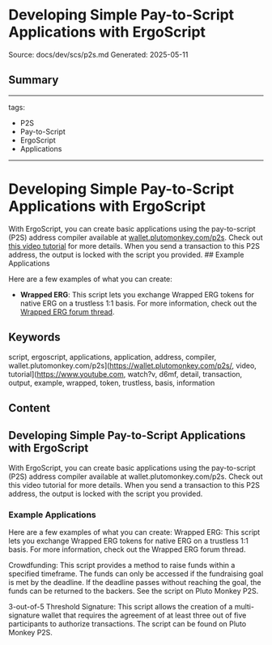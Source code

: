 # Developing Simple Pay-to-Script Applications with ErgoScript
Source: docs/dev/scs/p2s.md
Generated: 2025-05-11

## Summary
---
tags:
  - P2S
  - Pay-to-Script
  - ErgoScript
  - Applications
---

# Developing Simple Pay-to-Script Applications with ErgoScript

With ErgoScript, you can create basic applications using the pay-to-script (P2S) address compiler available at [wallet.plutomonkey.com/p2s](https://wallet.plutomonkey.com/p2s/). Check out [this video tutorial](https://www.youtube.com/watch?v=d6Mf-oxaLIc) for more details. When you send a transaction to this P2S address, the output is locked with the script you provided. ## Example Applications

Here are a few examples of what you can create:

- **Wrapped ERG**: This script lets you exchange Wrapped ERG tokens for native ERG on a trustless 1:1 basis. For more information, check out the [Wrapped ERG forum thread](https://www.ergoforum.org/t/wrapped-erg-wrapping-native-erg-as-a-1-1-token/469).

## Keywords
script, ergoscript, applications, application, address, compiler, wallet.plutomonkey.com/p2s](https://wallet.plutomonkey.com/p2s/, video, tutorial](https://www.youtube.com, watch?v, d6mf, detail, transaction, output, example, wrapped, token, trustless, basis, information

## Content
## Developing Simple Pay-to-Script Applications with ErgoScript
With ErgoScript, you can create basic applications using the pay-to-script (P2S) address compiler available at wallet.plutomonkey.com/p2s. Check out this video tutorial for more details. When you send a transaction to this P2S address, the output is locked with the script you provided.

### Example Applications
Here are a few examples of what you can create:
Wrapped ERG: This script lets you exchange Wrapped ERG tokens for native ERG on a trustless 1:1 basis. For more information, check out the Wrapped ERG forum thread.


Crowdfunding: This script provides a method to raise funds within a specified timeframe. The funds can only be accessed if the fundraising goal is met by the deadline. If the deadline passes without reaching the goal, the funds can be returned to the backers. See the script on Pluto Monkey P2S.


3-out-of-5 Threshold Signature: This script allows the creation of a multi-signature wallet that requires the agreement of at least three out of five participants to authorize transactions. The script can be found on Pluto Monkey P2S.
